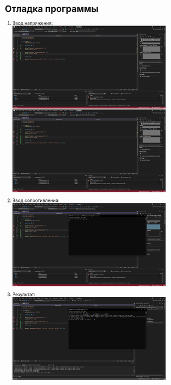 ﻿# Отладка программы

1. Ввод напряжения:
![U1](Assets/U_1.png)
![U2](Assets/U_1.png)

2. Ввод сопротивления:
![R1](Assets/R_1.png)

3. Результат:
![Result](Assets/Result.png)